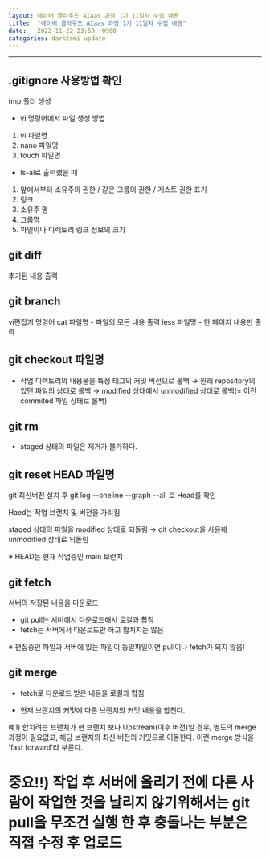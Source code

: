 ```yaml
---
layout: 네이버 클라우드 AIaas 과정 1기 11일차 수업 내용
title:  "네이버 클라우드 AIaas 과정 1기 11일차 수업 내용"
date:   2022-11-22 23:59 +0900
categories: darktemi update
---
```



---
## .gitignore 사용방법 확인

tmp 폴더 생성

- vi 명령어에서 파일 생성 방법

1. vi 파일명
2. nano 파일명
3. touch 파일명

- ls-al로 출력했을 때

1. 앞에서부터 소유주의 권한 / 같은 그룹의 권한 / 게스트 권한 표기
2. 링크
3. 소유주 명
4. 그룹명
5. 파일이나 디렉토리 링크 정보의 크기


## git diff

추가된 내용 출력


## git branch

vi편집기 명령어
cat 파일명 - 파일의 모든 내용 출력
less 파일명 - 한 페이지 내용만 출력


## git checkout 파일명

- 작업 디렉토리의 내용물을 특정 태그의 커밋 버전으로 롤백
→ 원래 repository의 있던 파일의 상태로 롤백
→ modified 상태에서 unmodified 상태로 롤백(= 이전 commited 파일 상태로 롤백)


## git rm

- staged 상태의 파일은 제거가 불가하다.


## git reset HEAD 파일명

git 최신버전 설치 후 git log --oneline --graph --all 로 Head를 확인

Haed는 작업 브랜치 및 버전을 가리킴

staged 상태의 파일을 modified 상태로 되돌림
→ git checkout을 사용해 unmodified 상태로 되돌림

※ HEAD는 현재 작업중인 main 브런치


## git fetch

서버의 저장된 내용을 다운로드

- git pull는 서버에서 다운로드해서 로컬과 합침
- fetch는 서버에서 다운로드만 하고 합치지는 않음

※ 편집중인 파일과 서버에 있는 파일이 동일파일이면 pull이나 fetch가 되지 않음!

## git merge

- fetch로 다운로드 받은 내용을 로컬과 합침

- 현재 브랜치의 커밋에 다른 브랜치의 커밋 내용을 합친다.

예1) 합치려는 브랜치가 현 브랜치 보다 Upstream(이후 버전)일 경우,
    별도의 merge 과정이 필요없고, 해당 브랜치의 최신 버전의 커밋으로 이동한다.
    이런 merge 방식을 'fast forward'라 부른다.

# 중요!!) 작업 후 서버에 올리기 전에 다른 사람이 작업한 것을 날리지 않기위해서는 git pull을 무조건 실행 한 후 충돌나는 부분은 직접 수정 후 업로드










